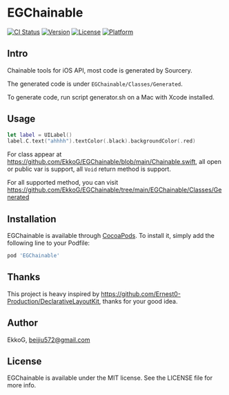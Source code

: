 # EGChainable

[![CI Status](https://img.shields.io/travis/3138493/EGChainable.svg?style=flat)](https://travis-ci.org/3138493/EGChainable)
[![Version](https://img.shields.io/cocoapods/v/EGChainable.svg?style=flat)](https://cocoapods.org/pods/EGChainable)
[![License](https://img.shields.io/cocoapods/l/EGChainable.svg?style=flat)](https://cocoapods.org/pods/EGChainable)
[![Platform](https://img.shields.io/cocoapods/p/EGChainable.svg?style=flat)](https://cocoapods.org/pods/EGChainable)

## Intro

Chainable tools for iOS API, most code is generated by Sourcery.

The generated code is under `EGChainable/Classes/Generated`.

To generate code, run script generator.sh on a Mac with Xcode installed.

## Usage

```swift
let label = UILabel()
label.C.text("ahhhh").textColor(.black).backgroundColor(.red)
```

For class appear at <https://github.com/EkkoG/EGChainable/blob/main/Chainable.swift>, all open or public var is support, all `Void` return method is support.

For all supported method, you can visit <https://github.com/EkkoG/EGChainable/tree/main/EGChainable/Classes/Generated>

## Installation

EGChainable is available through [CocoaPods](https://cocoapods.org). To install
it, simply add the following line to your Podfile:

```ruby
pod 'EGChainable'
```

## Thanks

This project is heavy inspired by <https://github.com/Ernest0-Production/DeclarativeLayoutKit>, thanks for your good idea.

## Author

EkkoG, beijiu572@gmail.com

## License

EGChainable is available under the MIT license. See the LICENSE file for more info.
